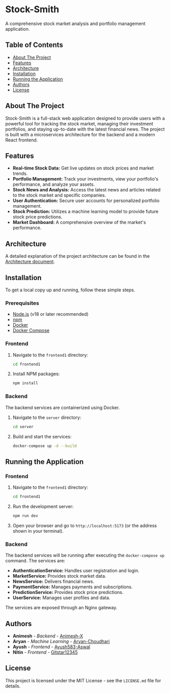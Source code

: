 
# Stock-Smith

A comprehensive stock market analysis and portfolio management application.

## Table of Contents

- [About The Project](#about-the-project)
- [Features](#features)
- [Architecture](#architecture)
- [Installation](#installation)
- [Running the Application](#running-the-application)
- [Authors](#authors)
- [License](#license)

## About The Project

Stock-Smith is a full-stack web application designed to provide users with a powerful tool for tracking the stock market, managing their investment portfolios, and staying up-to-date with the latest financial news. The project is built with a microservices architecture for the backend and a modern React frontend.

## Features

- **Real-time Stock Data:** Get live updates on stock prices and market trends.
- **Portfolio Management:** Track your investments, view your portfolio's performance, and analyze your assets.
- **Stock News and Analysis:** Access the latest news and articles related to the stock market and specific companies.
- **User Authentication:** Secure user accounts for personalized portfolio management.
- **Stock Prediction:** Utilizes a machine learning model to provide future stock price predictions.
- **Market Dashboard:** A comprehensive overview of the market's performance.

## Architecture

A detailed explanation of the project architecture can be found in the [Architecture document](./docs/architecture.md).

## Installation

To get a local copy up and running, follow these simple steps.

### Prerequisites

- [Node.js](https://nodejs.org/en/) (v18 or later recommended)
- [npm](https://www.npmjs.com/)
- [Docker](https://www.docker.com/products/docker-desktop)
- [Docker Compose](https://docs.docker.com/compose/install/)

### Frontend

1.  Navigate to the `frontend1` directory:
    ```sh
    cd frontend1
    ```
2.  Install NPM packages:
    ```sh
    npm install
    ```

### Backend

The backend services are containerized using Docker.

1.  Navigate to the `server` directory:
    ```sh
    cd server
    ```
2.  Build and start the services:
    ```sh
    docker-compose up -d --build
    ```

## Running the Application

### Frontend

1.  Navigate to the `frontend1` directory:
    ```sh
    cd frontend1
    ```
2.  Run the development server:
    ```sh
    npm run dev
    ```
3.  Open your browser and go to `http://localhost:5173` (or the address shown in your terminal).

### Backend

The backend services will be running after executing the `docker-compose up` command. The services are:

-   **AuthenticationService:** Handles user registration and login.
-   **MarketService:** Provides stock market data.
-   **NewsService:** Delivers financial news.
-   **PaymentService:** Manages payments and subscriptions.
-   **PredictionService:** Provides stock price predictions.
-   **UserService:** Manages user profiles and data.

The services are exposed through an Nginx gateway.

## Authors

-   **Animesh** - *Backend* - [Animesh-X](https://github.com/Animesh-X)
-   **Aryan** - *Machine Learning* - [Aryan-Choudhari](https://github.com/Aryan-Choudhari)
-   **Ayush** - *Frontend* - [Ayush583-Aswal](https://github.com/Ayush583-Aswal)
-   **Nitin** - *Frontend* - [Gitstar12345](https://github.com/Gitstar12345)

## License

This project is licensed under the MIT License - see the `LICENSE.md` file for details.
